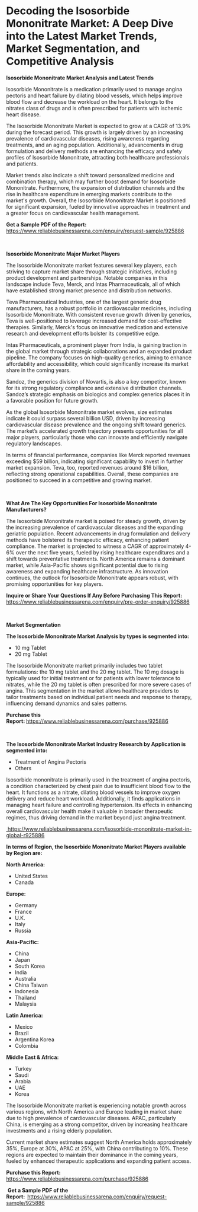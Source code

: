<p><h1>Decoding the Isosorbide Mononitrate Market: A Deep Dive into the Latest Market Trends, Market Segmentation, and Competitive Analysis</h1></p><p><strong>Isosorbide Mononitrate Market Analysis and Latest Trends</strong></p>
<p><p>Isosorbide Mononitrate is a medication primarily used to manage angina pectoris and heart failure by dilating blood vessels, which helps improve blood flow and decrease the workload on the heart. It belongs to the nitrates class of drugs and is often prescribed for patients with ischemic heart disease.</p><p>The Isosorbide Mononitrate Market is expected to grow at a CAGR of 13.9% during the forecast period. This growth is largely driven by an increasing prevalence of cardiovascular diseases, rising awareness regarding treatments, and an aging population. Additionally, advancements in drug formulation and delivery methods are enhancing the efficacy and safety profiles of Isosorbide Mononitrate, attracting both healthcare professionals and patients.</p><p>Market trends also indicate a shift toward personalized medicine and combination therapy, which may further boost demand for Isosorbide Mononitrate. Furthermore, the expansion of distribution channels and the rise in healthcare expenditure in emerging markets contribute to the market's growth. Overall, the Isosorbide Mononitrate Market is positioned for significant expansion, fueled by innovative approaches in treatment and a greater focus on cardiovascular health management.</p></p>
<p><strong>Get a Sample PDF of the Report:&nbsp;</strong> <a href="https://www.reliablebusinessarena.com/enquiry/request-sample/925886?utm_campaign=2514&utm_medium=2&utm_source=Github&utm_content=ia&utm_term=19042025&utm_id=isosorbide-mononitrate">https://www.reliablebusinessarena.com/enquiry/request-sample/925886</a></p>
<p>&nbsp;</p>
<p><strong>Isosorbide Mononitrate Major Market Players</strong></p>
<p><p>The Isosorbide Mononitrate market features several key players, each striving to capture market share through strategic initiatives, including product development and partnerships. Notable companies in this landscape include Teva, Merck, and Intas Pharmaceuticals, all of which have established strong market presence and distribution networks.</p><p>Teva Pharmaceutical Industries, one of the largest generic drug manufacturers, has a robust portfolio in cardiovascular medicines, including Isosorbide Mononitrate. With consistent revenue growth driven by generics, Teva is well-positioned to leverage increased demand for cost-effective therapies. Similarly, Merck's focus on innovative medication and extensive research and development efforts bolster its competitive edge.</p><p>Intas Pharmaceuticals, a prominent player from India, is gaining traction in the global market through strategic collaborations and an expanded product pipeline. The company focuses on high-quality generics, aiming to enhance affordability and accessibility, which could significantly increase its market share in the coming years.</p><p>Sandoz, the generics division of Novartis, is also a key competitor, known for its strong regulatory compliance and extensive distribution channels. Sandoz’s strategic emphasis on biologics and complex generics places it in a favorable position for future growth.</p><p>As the global Isosorbide Mononitrate market evolves, size estimates indicate it could surpass several billion USD, driven by increasing cardiovascular disease prevalence and the ongoing shift toward generics. The market’s accelerated growth trajectory presents opportunities for all major players, particularly those who can innovate and efficiently navigate regulatory landscapes.</p><p>In terms of financial performance, companies like Merck reported revenues exceeding $59 billion, indicating significant capability to invest in further market expansion. Teva, too, reported revenues around $16 billion, reflecting strong operational capabilities. Overall, these companies are positioned to succeed in a competitive and growing market.</p></p>
<p>&nbsp;</p>
<p><strong>What Are The Key Opportunities For Isosorbide Mononitrate Manufacturers?</strong></p>
<p><p>The Isosorbide Mononitrate market is poised for steady growth, driven by the increasing prevalence of cardiovascular diseases and the expanding geriatric population. Recent advancements in drug formulation and delivery methods have bolstered its therapeutic efficacy, enhancing patient compliance. The market is projected to witness a CAGR of approximately 4-6% over the next five years, fueled by rising healthcare expenditures and a shift towards preventative treatments. North America remains a dominant market, while Asia-Pacific shows significant potential due to rising awareness and expanding healthcare infrastructure. As innovation continues, the outlook for Isosorbide Mononitrate appears robust, with promising opportunities for key players.</p></p>
<p><strong>Inquire or Share Your Questions If Any Before Purchasing This Report:</strong> <a href="https://www.reliablebusinessarena.com/enquiry/pre-order-enquiry/925886?utm_campaign=2514&utm_medium=2&utm_source=Github&utm_content=ia&utm_term=19042025&utm_id=isosorbide-mononitrate">https://www.reliablebusinessarena.com/enquiry/pre-order-enquiry/925886</a></p>
<p>&nbsp;</p>
<p><strong>Market Segmentation</strong></p>
<p><strong>The Isosorbide Mononitrate Market Analysis by types is segmented into:</strong></p>
<p><ul><li>10 mg Tablet</li><li>20 mg Tablet</li></ul></p>
<p><p>The Isosorbide Mononitrate market primarily includes two tablet formulations: the 10 mg tablet and the 20 mg tablet. The 10 mg dosage is typically used for initial treatment or for patients with lower tolerance to nitrates, while the 20 mg tablet is often prescribed for more severe cases of angina. This segmentation in the market allows healthcare providers to tailor treatments based on individual patient needs and response to therapy, influencing demand dynamics and sales patterns.</p></p>
<p><strong>Purchase this Report:&nbsp;</strong><a href="https://www.reliablebusinessarena.com/purchase/925886?utm_campaign=2514&utm_medium=2&utm_source=Github&utm_content=ia&utm_term=19042025&utm_id=isosorbide-mononitrate">https://www.reliablebusinessarena.com/purchase/925886</a></p>
<p>&nbsp;</p>
<p><strong>The Isosorbide Mononitrate Market Industry Research by Application is segmented into:</strong></p>
<p><ul><li>Treatment of Angina Pectoris</li><li>Others</li></ul></p>
<p><p>Isosorbide mononitrate is primarily used in the treatment of angina pectoris, a condition characterized by chest pain due to insufficient blood flow to the heart. It functions as a nitrate, dilating blood vessels to improve oxygen delivery and reduce heart workload. Additionally, it finds applications in managing heart failure and controlling hypertension. Its effects in enhancing overall cardiovascular health make it valuable in broader therapeutic regimes, thus driving demand in the market beyond just angina treatment.</p></p>
<p><a href="https://www.reliablebusinessarena.com/isosorbide-mononitrate-market-in-global-r925886?utm_campaign=2514&utm_medium=2&utm_source=Github&utm_content=ia&utm_term=19042025&utm_id=isosorbide-mononitrate">&nbsp;https://www.reliablebusinessarena.com/isosorbide-mononitrate-market-in-global-r925886</a></p>
<p><strong>In terms of Region, the Isosorbide Mononitrate Market Players available by Region are:</strong></p>
<p>
    <p> <strong> North America: </strong>
        <ul>
            <li>United States</li>
            <li>Canada</li>
        </ul>
        </p> 
    <p> <strong> Europe: </strong>
        <ul>
            <li>Germany</li>
            <li>France</li>
            <li>U.K.</li>
            <li>Italy</li>
            <li>Russia</li>
        </ul>
        </p> 
    <p> <strong> Asia-Pacific: </strong>
        <ul>
            <li>China</li>
            <li>Japan</li>
            <li>South Korea</li>
            <li>India</li>
            <li>Australia</li>
            <li>China Taiwan</li>
            <li>Indonesia</li>
            <li>Thailand</li>
            <li>Malaysia</li>
        </ul>
        </p> 
    <p> <strong> Latin America: </strong>
        <ul>
            <li>Mexico</li>
            <li>Brazil</li>
            <li>Argentina Korea</li>
            <li>Colombia</li>
        </ul>
        </p> 
    <p> <strong> Middle East & Africa: </strong>
        <ul>
            <li>Turkey</li>
            <li>Saudi</li>
            <li>Arabia</li>
            <li>UAE</li>
            <li>Korea</li>
        </ul>
    </p>
    </p>
<p><p>The Isosorbide Mononitrate market is experiencing notable growth across various regions, with North America and Europe leading in market share due to high prevalence of cardiovascular diseases. APAC, particularly China, is emerging as a strong competitor, driven by increasing healthcare investments and a rising elderly population. </p><p>Current market share estimates suggest North America holds approximately 35%, Europe at 30%, APAC at 25%, with China contributing to 10%. These regions are expected to maintain their dominance in the coming years, fueled by enhanced therapeutic applications and expanding patient access.</p></p>
<p><strong>Purchase this Report: </strong><a href="https://www.reliablebusinessarena.com/purchase/925886?utm_campaign=2514&utm_medium=2&utm_source=Github&utm_content=ia&utm_term=19042025&utm_id=isosorbide-mononitrate">https://www.reliablebusinessarena.com/purchase/925886</a></p>
<p>&nbsp;<strong>Get a Sample PDF of the Report:&nbsp;&nbsp;</strong><a href="https://www.reliablebusinessarena.com/enquiry/request-sample/925886?utm_campaign=2514&utm_medium=2&utm_source=Github&utm_content=ia&utm_term=19042025&utm_id=isosorbide-mononitrate">https://www.reliablebusinessarena.com/enquiry/request-sample/925886</a></p>
<p><strong></strong></p>
<p><p></p><p></p><p></p></p>